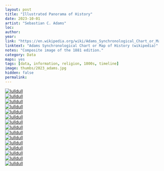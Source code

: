 ```yaml
---
layout: post
title: "Illustrated Panorama of History"
date: 2023-10-01
artist: "Sebastian C. Adams"
loc: 
author: 
year: 
link: "https://en.wikipedia.org/wiki/Adams_Synchronological_Chart_or_Map_of_History"
linktext: "Adams Synchronological Chart or Map of History (wikipedia)"
notes: "Composite image of the 1881 edition."
category: Data
maps: yes
tags: [data, information, religion, 1800s, timeline]
image: thumbs/2023_adams.jpg
hidden: false
permalink:
---
```




<div class="post_image">
	<a href="{{ site.baseurl }}/images/posts/2023_adams/000.jpg" target="_blank">
	<img src="{{ site.baseurl }}/images/posts/2023_adams/000.jpg" alt="lulldull"></a>
</div>

<div class="post_image">
	<a href="{{ site.baseurl }}/images/posts/2023_adams/001.jpg" target="_blank">
	<img src="{{ site.baseurl }}/images/posts/2023_adams/001.jpg" alt="lulldull"></a>
</div>

<div class="post_image">
	<a href="{{ site.baseurl }}/images/posts/2023_adams/002.jpg" target="_blank">
	<img src="{{ site.baseurl }}/images/posts/2023_adams/002.jpg" alt="lulldull"></a>
</div>

<div class="post_image">
	<a href="{{ site.baseurl }}/images/posts/2023_adams/003.jpg" target="_blank">
	<img src="{{ site.baseurl }}/images/posts/2023_adams/003.jpg" alt="lulldull"></a>
</div>

<div class="post_image">
	<a href="{{ site.baseurl }}/images/posts/2023_adams/004.jpg" target="_blank">
	<img src="{{ site.baseurl }}/images/posts/2023_adams/004.jpg" alt="lulldull"></a>
</div>

<div class="post_image">
	<a href="{{ site.baseurl }}/images/posts/2023_adams/005.jpg" target="_blank">
	<img src="{{ site.baseurl }}/images/posts/2023_adams/005.jpg" alt="lulldull"></a>
</div>

<div class="post_image">
	<a href="{{ site.baseurl }}/images/posts/2023_adams/006.jpg" target="_blank">
	<img src="{{ site.baseurl }}/images/posts/2023_adams/006.jpg" alt="lulldull"></a>
</div>

<div class="post_image">
	<a href="{{ site.baseurl }}/images/posts/2023_adams/007.jpg" target="_blank">
	<img src="{{ site.baseurl }}/images/posts/2023_adams/007.jpg" alt="lulldull"></a>
</div>


<div class="post_image">
	<a href="{{ site.baseurl }}/images/posts/2023_adams/008.jpg" target="_blank">
	<img src="{{ site.baseurl }}/images/posts/2023_adams/008.jpg" alt="lulldull"></a>
</div>

<div class="post_image">
	<a href="{{ site.baseurl }}/images/posts/2023_adams/009.jpg" target="_blank">
	<img src="{{ site.baseurl }}/images/posts/2023_adams/009.jpg" alt="lulldull"></a>
</div>

<div class="post_image">
	<a href="{{ site.baseurl }}/images/posts/2023_adams/010.jpg" target="_blank">
	<img src="{{ site.baseurl }}/images/posts/2023_adams/010.jpg" alt="lulldull"></a>
</div>


<div class="post_image">
	<a href="{{ site.baseurl }}/images/posts/2023_adams/011.jpg" target="_blank">
	<img src="{{ site.baseurl }}/images/posts/2023_adams/011.jpg" alt="lulldull"></a>
</div>


<div class="post_image">
	<a href="{{ site.baseurl }}/images/posts/2023_adams/012.jpg" target="_blank">
	<img src="{{ site.baseurl }}/images/posts/2023_adams/012.jpg" alt="lulldull"></a>
</div>


<div class="post_image">
	<a href="{{ site.baseurl }}/images/posts/2023_adams/013.jpg" target="_blank">
	<img src="{{ site.baseurl }}/images/posts/2023_adams/013.jpg" alt="lulldull"></a>
</div>


<div class="post_image">
	<a href="{{ site.baseurl }}/images/posts/2023_adams/014.jpg" target="_blank">
	<img src="{{ site.baseurl }}/images/posts/2023_adams/014.jpg" alt="lulldull"></a>
</div>





